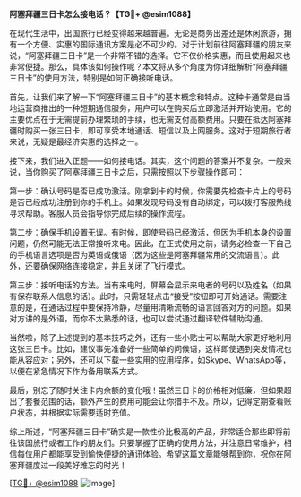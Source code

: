 **阿塞拜疆三日卡怎么接电话？【TG💪+ @esim1088】**

在现代生活中，出国旅行已经变得越来越普遍。无论是商务出差还是休闲旅游，拥有一个方便、实惠的国际通讯方案是必不可少的。对于计划前往阿塞拜疆的朋友来说，“阿塞拜疆三日卡”是一个非常不错的选择。它不仅价格实惠，而且使用起来也非常便捷。那么，具体该如何操作呢？本文将从多个角度为你详细解析“阿塞拜疆三日卡”的使用方法，特别是如何正确接听电话。

首先，让我们来了解一下“阿塞拜疆三日卡”的基本概念和特点。这种卡通常是由当地运营商推出的一种短期通信服务，用户可以在购买后立即激活并开始使用。它的主要优点在于无需提前办理繁琐的手续，也无需支付高额费用。只要在抵达阿塞拜疆时购买一张三日卡，即可享受本地通话、短信以及上网服务。这对于短期旅行者来说，无疑是最经济实惠的选择之一。

接下来，我们进入正题——如何接电话。其实，这个问题的答案并不复杂。一般来说，当你购买了阿塞拜疆三日卡之后，只需按照以下步骤操作即可：

第一步：确认号码是否已成功激活。刚拿到卡的时候，你需要先检查卡片上的号码是否已经成功注册到你的手机上。如果发现号码没有自动绑定，可以拨打客服热线寻求帮助。客服人员会指导你完成后续的操作流程。

第二步：确保手机设置无误。有时候，即使号码已经激活，但因为手机本身的设置问题，仍然可能无法正常接听来电。因此，在正式使用之前，请务必检查一下自己的手机语言选项是否为英语或俄语（因为这些是阿塞拜疆常用的交流语言）。此外，还要确保网络连接稳定，并且关闭了飞行模式。

第三步：接听电话的方法。当有来电时，屏幕会显示来电者的号码以及姓名（如果有保存联系人信息的话）。此时，只需轻轻点击“接受”按钮即可开始通话。需要注意的是，在通话过程中要保持冷静，尽量用清晰流畅的语言回答对方的问题。如果对方讲的是外语，而你不太熟悉的话，也可以尝试通过翻译软件辅助沟通。

当然啦，除了上述提到的基本技巧之外，还有一些小贴士可以帮助大家更好地利用这张三日卡。比如，建议事先准备好一些简单的问候语，这样即使遇到突发情况也能从容应对；另外，还可以下载一些实用的应用程序，如Skype、WhatsApp等，以便在紧急情况下作为备用联系方式。

最后，别忘了随时关注卡内余额的变化哦！虽然三日卡的价格相对低廉，但如果超出了套餐范围的话，额外产生的费用可能会让你措手不及。所以，记得定期查看账户状态，并根据实际需要适时充值。

综上所述，“阿塞拜疆三日卡”确实是一款性价比极高的产品，非常适合那些即将前往该国旅行或者工作的朋友们。只要掌握了正确的使用方法，并注意日常维护，相信每位用户都能享受到愉快便捷的通讯体验。希望这篇文章能够帮到你，祝你在阿塞拜疆度过一段美好难忘的时光！

[[TG💪+ @esim1088](https://t.me/s/esim1088) ![Image](https://i.postimg.cc/4NQfJmqS/Snipaste-2025-05-13-00-14-12.png)]